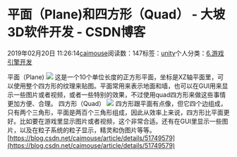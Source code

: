 
# 平面（Plane)和四方形（Quad） - 大坡3D软件开发 - CSDN博客

2019年02月20日 11:26:14[caimouse](https://me.csdn.net/caimouse)阅读数：147标签：[unity](https://so.csdn.net/so/search/s.do?q=unity&t=blog)个人分类：[6.游戏引擎开发](https://blog.csdn.net/caimouse/article/category/7094872)



平面（Plane)
![](https://img-blog.csdnimg.cn/20190220112456406.png?x-oss-process=image/watermark,type_ZmFuZ3poZW5naGVpdGk,shadow_10,text_aHR0cHM6Ly9ibG9nLmNzZG4ubmV0L2NhaW1vdXNl,size_16,color_FFFFFF,t_70)
这是一个10个单位长度的正方形平面，坐标是XZ轴平面里，可以使用整个四方形的纹理来贴图。平面常用来表示地面和墙，也可以在GUI用来显示一些图片或者视频，或者一些特别的效果，不过使用quad四方形来做这些事情更加方便、合理。
四方形（Quad）
![](https://img-blog.csdnimg.cn/20190220112527206.png?x-oss-process=image/watermark,type_ZmFuZ3poZW5naGVpdGk,shadow_10,text_aHR0cHM6Ly9ibG9nLmNzZG4ubmV0L2NhaW1vdXNl,size_16,color_FFFFFF,t_70)
四方形跟平面有点像，但它四个边组成，只有两个三角形，平面是两百个三角形组成，因此从效率上来说，四方形比平面更好。比如要在游戏里显示图片或者视频，这个非常合适。还有在GUI里显示一些图片，以及在粒子系统的粒子显示，精灵和伪图片等等。
[https://blog.csdn.net/caimouse/article/details/51749579](https://blog.csdn.net/caimouse/article/details/51749579)

